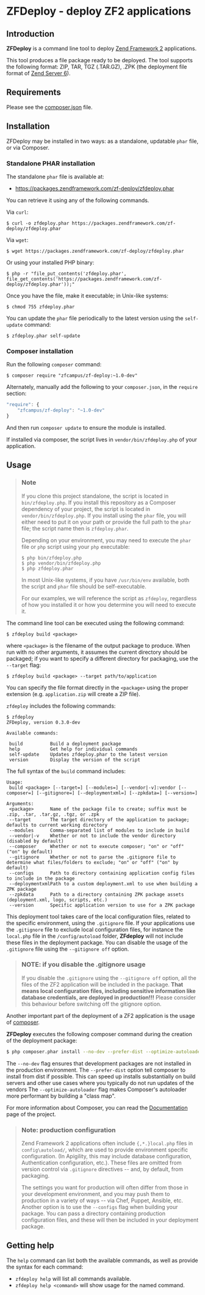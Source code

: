 ZFDeploy - deploy ZF2 applications
==================================

Introduction
------------

**ZFDeploy** is a command line tool to deploy [Zend Framework 2](http://framework.zend.com) applications.

This tool produces a file package ready to be deployed. The tool supports the following format:
ZIP, TAR, TGZ (.TAR.GZ), .ZPK (the deployment file format of [Zend Server 6](http://files.zend.com/help/Zend-Server/zend-server.htm#understanding_the_package_structure.htm)).

Requirements
------------
  
Please see the [composer.json](https://github.com/zfcampus/zf-deploy/tree/master/composer.json) file.

Installation
------------

ZFDeploy may be installed in two ways: as a standalone, updatable `phar` file,
or via Composer.

### Standalone PHAR installation

The standalone `phar` file is available at:

- https://packages.zendframework.com/zf-deploy/zfdeploy.phar

You can retrieve it using any of the following commands.

Via `curl`:

```console
$ curl -o zfdeploy.phar https://packages.zendframework.com/zf-deploy/zfdeploy.phar
```

Via `wget`:

```console
$ wget https://packages.zendframework.com/zf-deploy/zfdeploy.phar
```

Or using your installed PHP binary:

```console
$ php -r "file_put_contents('zfdeploy.phar', file_get_contents('https://packages.zendframework.com/zf-deploy/zfdeploy.phar'));"
```

Once you have the file, make it executable; in Unix-like systems:

```console
$ chmod 755 zfdeploy.phar
```

You can update the `phar` file periodically to the latest version using the `self-update` command:

```console
$ zfdeploy.phar self-update
```

### Composer installation

Run the following `composer` command:

```console
$ composer require "zfcampus/zf-deploy:~1.0-dev"
```

Alternately, manually add the following to your `composer.json`, in the `require` section:

```javascript
"require": {
    "zfcampus/zf-deploy": "~1.0-dev"
}
```

And then run `composer update` to ensure the module is installed.

If installed via composer, the script lives in `vendor/bin/zfdeploy.php` of your application.

Usage
-----

> ### Note
>
> If you clone this project standalone, the script is located in `bin/zfdeploy.php`. If you install
> this repository as a Composer dependency of your project, the script is located in
> `vendor/bin/zfdeploy.php`. If you install using the `phar` file, you will either need to put it on
> your path or provide the full path to the `phar` file; the script name then is `zfdeploy.phar`.
>
> Depending on your environment, you may need to execute the `phar` file or `php` script using your
> `php` executable:
>
> ```console
> $ php bin/zfdeploy.php
> $ php vendor/bin/zfdeploy.php
> $ php zfdeploy.phar
> ```
>
> In most Unix-like systems, if you have `/usr/bin/env` available, both the script and `phar` file
> should be self-executable.
>
> For our examples, we will reference the script as `zfdeploy`, regardless of how you installed it
> or how you determine you will need to execute it.

The command line tool can be executed using the following command:

```console
$ zfdeploy build <package>
```

where `<package>` is the filename of the output package to produce. When run with no other
arguments, it assumes the current directory should be packaged; if you want to specify a different
directory for packaging, use the `--target` flag:

```console
$ zfdeploy build <package> --target path/to/application
```

You can specify the file format directly in the `<package>` using the proper extension (e.g.
`application.zip` will create a ZIP file).

`zfdeploy` includes the following commands:

```console
$ zfdeploy
ZFDeploy, version 0.3.0-dev

Available commands:

 build          Build a deployment package
 help           Get help for individual commands
 self-update    Updates zfdeploy.phar to the latest version
 version        Display the version of the script
```

The full syntax of the `build` command includes:

```console
Usage:
 build <package> [--target=] [--modules=] [--vendor|-v]:vendor [--composer=] [--gitignore=] [--deploymentxml=] [--zpkdata=] [--version=]

Arguments:
 <package>      Name of the package file to create; suffix must be .zip, .tar, .tar.gz, .tgz, or .zpk
 --target       The target directory of the application to package; defaults to current working directory
 --modules      Comma-separated list of modules to include in build
 --vendor|-v    Whether or not to include the vendor directory (disabled by default)
 --composer     Whether or not to execute composer; "on" or "off" ("on" by default)
 --gitignore    Whether or not to parse the .gitignore file to determine what files/folders to exclude; "on" or "off" ("on" by default)
 --configs      Path to directory containing application config files to include in the package
 --deploymentxmlPath to a custom deployment.xml to use when building a ZPK package
 --zpkdata      Path to a directory containing ZPK package assets (deployment.xml, logo, scripts, etc.)
 --version      Specific application version to use for a ZPK package
```

This deployment tool takes care of the local configuration files, related to the specific
environment, using the `.gitignore` file. If your applications use the `.gitignore` file to exclude
local configuration files, for instance the `local.php` file in the `/config/autoload` folder,
**ZFdeploy** will not include these files in the deployment package. You can disable the usage of
the `.gitignore` file using the `--gitignore off` option.

> ### NOTE: if you disable the .gitignore usage
>
> If you disable the `.gitignore` using the `--gitignore off` option, all the files of the ZF2
> application will be included in the package. **That means local configuration files, including
> sensitive information like database credentials, are deployed in production!!!** Please consider
> this behaviour before switching off the gitignore option.

Another important part of the deployment of a ZF2 application is the usage of
[composer](https://getcomposer.org).

**ZFDeploy** executes the following composer command during the creation of the deployment package:

```bash
$ php composer.phar install --no-dev --prefer-dist --optimize-autoloader
```

The `--no-dev` flag ensures that development packages are not installed in the production
environment.  The `--prefer-dist` option tell composer to install from dist if possible. This can
speed up installs substantially on build servers and other use cases where you typically do not run
updates of the vendors The `--optimize-autoloader` flag makes Composer's autoloader more performant
by building a "class map".

For more information about Composer, you can read the [Documentation](https://getcomposer.org/doc/)
page of the project.

> ### Note: production configuration
>
> Zend Framework 2 applications often include `{,*.}local.php` files in `config\autoload/`, which
> are used to provide environment specific configuration. (In Apigility, this may include database
> configuration, Authentication configuration, etc.). These files are omitted from version control
> via `.gitignore` directives -- and, by default, from packaging.
>
> The settings you want for production will often differ from those in your development environment,
> and you may push them to production in a variety of ways -- via Chef, Puppet, Ansible, etc.
> Another option is to use the `--configs` flag when building your package. You can pass a directory
> containing production configuration files, and these will then be included in your deployment
> package.

Getting help
------------

The `help` command can list both the available commands, as well as provide the syntax for each
command:

- `zfdeploy help` will list all commands available.
- `zfdeploy help <command>` will show usage for the named command.
